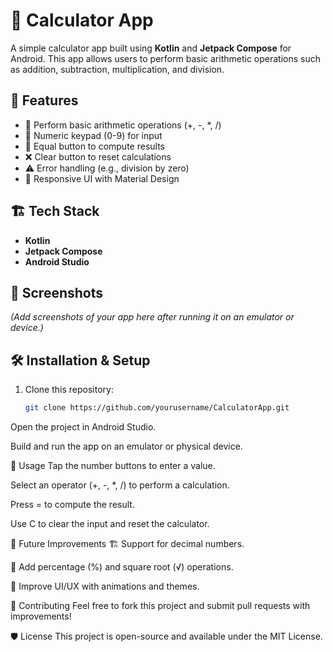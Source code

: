 # 📱 Calculator App  

A simple calculator app built using **Kotlin** and **Jetpack Compose** for Android. This app allows users to perform basic arithmetic operations such as addition, subtraction, multiplication, and division.  

## 🚀 Features  
- 🧮 Perform basic arithmetic operations (+, -, *, /)  
- 🔢 Numeric keypad (0-9) for input  
- 🟰 Equal button to compute results  
- ❌ Clear button to reset calculations  
- ⚠️ Error handling (e.g., division by zero)  
- 📱 Responsive UI with Material Design  

## 🏗️ Tech Stack  
- **Kotlin**  
- **Jetpack Compose**  
- **Android Studio**  

## 📸 Screenshots  
*(Add screenshots of your app here after running it on an emulator or device.)*  

## 🛠️ Installation & Setup  
1. Clone this repository:  
   ```sh
   git clone https://github.com/yourusername/CalculatorApp.git
Open the project in Android Studio.

Build and run the app on an emulator or physical device.

📝 Usage
Tap the number buttons to enter a value.

Select an operator (+, -, *, /) to perform a calculation.

Press = to compute the result.

Use C to clear the input and reset the calculator.

🔧 Future Improvements
🏗️ Support for decimal numbers.

🧮 Add percentage (%) and square root (√) operations.

🎨 Improve UI/UX with animations and themes.

🤝 Contributing
Feel free to fork this project and submit pull requests with improvements!

🛡️ License
This project is open-source and available under the MIT License.

